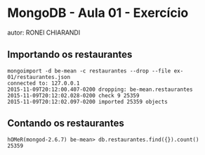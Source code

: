 # MongoDB - Aula 01 - Exercício
autor: RONEI CHIARANDI

## Importando os restaurantes

```
mongoimport -d be-mean -c restaurantes --drop --file ex-01/restaurantes.json
connected to: 127.0.0.1
2015-11-09T20:12:00.407-0200 dropping: be-mean.restaurantes
2015-11-09T20:12:02.028-0200 check 9 25359
2015-11-09T20:12:02.097-0200 imported 25359 objects

```

## Contando os restaurantes

```
hOMeR(mongod-2.6.7) be-mean> db.restaurantes.find({}).count()
25359

```
